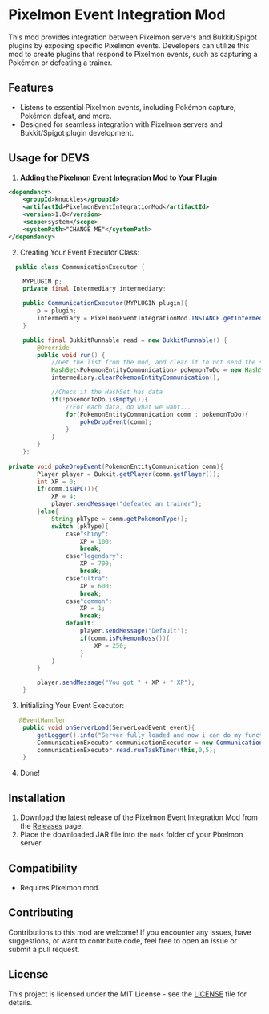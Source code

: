 # Pixelmon Event Integration Mod

This mod provides integration between Pixelmon servers and Bukkit/Spigot plugins by exposing specific Pixelmon events. Developers can utilize this mod to create plugins that respond to Pixelmon events, such as capturing a Pokémon or defeating a trainer.

## Features

- Listens to essential Pixelmon events, including Pokémon capture, Pokémon defeat, and more.
- Designed for seamless integration with Pixelmon servers and Bukkit/Spigot plugin development.

## Usage for DEVS

1. **Adding the Pixelmon Event Integration Mod to Your Plugin**

```xml
<dependency>
    <groupId>knuckles</groupId>
    <artifactId>PixelmonEventIntegrationMod</artifactId>
    <version>1.0</version>
    <scope>system</scope>
    <systemPath>"CHANGE ME"</systemPath>
</dependency>
```

2. Creating Your Event Executor Class: 
```java
  public class CommunicationExecutor {

    MYPLUGIN p;
    private final Intermediary intermediary;

    public CommunicationExecutor(MYPLUGIN plugin){
        p = plugin;
        intermediary = PixelmonEventIntegrationMod.INSTANCE.getIntermediary();
    }

    public final BukkitRunnable read = new BukkitRunnable() {
        @Override
        public void run() {
            //Get the list from the mod, and clear it to not send the same data(if not clear it, will be a infinite loop)
            HashSet<PokemonEntityCommunication> pokemonToDo = new HashSet<>(intermediary.getPokemonEntityCommunications());
            intermediary.clearPokemonEntityCommunication();

            //Check if the HashSet has data
            if(!pokemonToDo.isEmpty()){
                //For each data, do what we want...
                for(PokemonEntityCommunication comm : pokemonToDo){
                    pokeDropEvent(comm);
                }
            }
        }
    };
  
private void pokeDropEvent(PokemonEntityCommunication comm){
        Player player = Bukkit.getPlayer(comm.getPlayer());
        int XP = 0;
        if(comm.isNPC()){
            XP = 4;
            player.sendMessage("defeated an trainer");
        }else{
            String pkType = comm.getPokemonType();
            switch (pkType){
                case"shiny":
                    XP = 100;
                    break;
                case"legendary":
                    XP = 700;
                    break;
                case"ultra":
                    XP = 600;
                    break;
                case"common":
                    XP = 1;
                    break;
                default:
                    player.sendMessage("Default");
                    if(comm.isPokemonBoss()){
                        XP = 250;
                    }
            }
        }

        player.sendMessage("You got " + XP + " XP");
    }
   ```
3. Initializing Your Event Executor:
```java
   @EventHandler
    public void onServerLoad(ServerLoadEvent event){
        getLogger().info("Server fully loaded and now i can do my functions :D");
        CommunicationExecutor communicationExecutor = new CommunicationExecutor(this);
        communicationExecutor.read.runTaskTimer(this,0,5);
    }
```
 
4. Done!
   
## Installation

1. Download the latest release of the Pixelmon Event Integration Mod from the [Releases](https://github.com/yourusername/Pixelmon-Event-Integration-Mod/releases) page.
2. Place the downloaded JAR file into the `mods` folder of your Pixelmon server.

## Compatibility

- Requires Pixelmon mod.

## Contributing

Contributions to this mod are welcome! If you encounter any issues, have suggestions, or want to contribute code, feel free to open an issue or submit a pull request.

## License

This project is licensed under the MIT License - see the [LICENSE](LICENSE) file for details.
